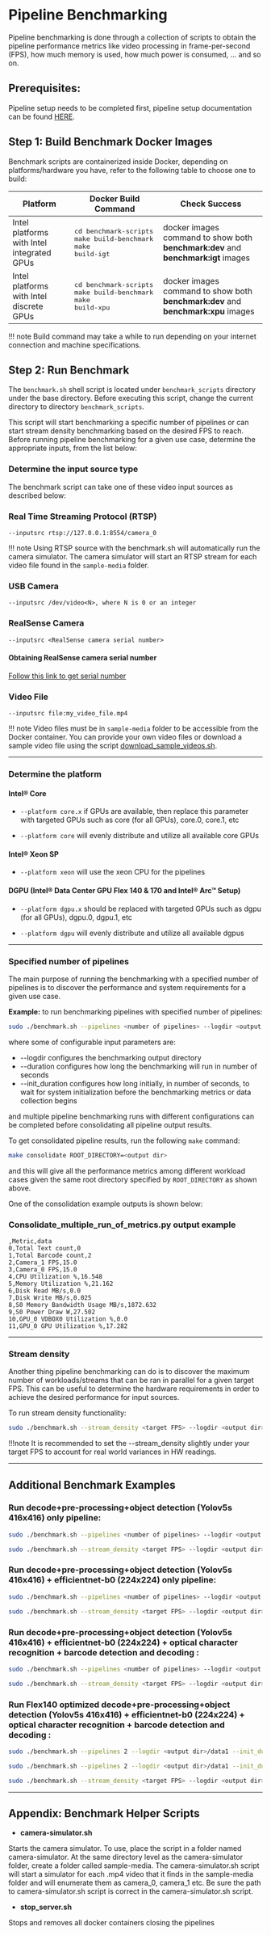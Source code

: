 # Pipeline Benchmarking

Pipeline benchmarking is done through a collection of scripts to obtain the pipeline performance metrics like video processing in frame-per-second (FPS),
how much memory is used, how much power is consumed, ... and so on.

## Prerequisites: 
Pipeline setup needs to be completed first, pipeline setup documentation can be found [HERE](./pipelinesetup.md).

## Step 1: Build Benchmark Docker Images
Benchmark scripts are containerized inside Docker, depending on platforms/hardware you have, refer to the following table to choose one to build:

| Platform                                   | Docker Build Command      | Check Success                                |
| ------------------------------------------ | ------------------------- |----------------------------------------------|
| Intel platforms with Intel integrated GPUs | <pre>cd benchmark-scripts<br>make build-benchmark<br>make build-igt</pre> | docker images command to show both <b>benchmark:dev</b> and <b>benchmark:igt</b> images |
| Intel platforms with Intel discrete GPUs   | <pre>cd benchmark-scripts<br>make build-benchmark<br>make build-xpu</pre> | docker images command to show both <b>benchmark:dev</b> and <b>benchmark:xpu</b> images |

!!! note
    Build command may take a while to run depending on your internet connection and machine specifications.

## Step 2: Run Benchmark
The `benchmark.sh` shell script is located under `benchmark_scripts` directory under the base directory.  Before executing this script,
change the current directory to directory `benchmark_scripts`.

This script will start benchmarking a specific number of pipelines or can start stream density benchmarking based on the desired FPS to reach.  
Before running pipeline benchmarking for a given use case, determine the appropriate inputs, from the list below:

### Determine the input source type

The benchmark script can take one of these video input sources as described below:

### Real Time Streaming Protocol (RTSP)

    --inputsrc rtsp://127.0.0.1:8554/camera_0

!!! note
    Using RTSP source with the benchmark.sh will automatically run the camera simulator. The camera simulator will start an RTSP stream for each video file found in the `sample-media` folder.

### USB Camera

    --inputsrc /dev/video<N>, where N is 0 or an integer

### RealSense Camera

    --inputsrc <RealSense camera serial number>

#### Obtaining RealSense camera serial number

[Follow this link to get serial number](./camera_serial_number.md)

### Video File

    --inputsrc file:my_video_file.mp4

!!! note
    Video files must be in `sample-media` folder to be accessible from the Docker container. You can provide your own video files or download a sample video file using the script [download_sample_videos.sh](https://github.com/intel-retail/automated-self-checkout/blob/main/benchmark-scripts/download_sample_videos.sh).

---
### Determine the platform

#### Intel® Core

- `--platform core.x` if GPUs are available, then replace this parameter with targeted GPUs such as core (for all GPUs), core.0, core.1, etc

- `--platform core` will evenly distribute and utilize all available core GPUs

#### Intel® Xeon SP

- `--platform xeon` will use the xeon CPU for the pipelines

#### DGPU (Intel® Data Center GPU Flex 140 & 170 and Intel® Arc™ Setup)

- `--platform dgpu.x` should be replaced with targeted GPUs such as dgpu (for all GPUs), dgpu.0, dgpu.1, etc

- `--platform dgpu` will evenly distribute and utilize all available dgpus

---

### Specified number of pipelines

The main purpose of running the benchmarking with a specified number of pipelines is to discover the performance and system requirements for a given use case.

**Example:** to run benchmarking pipelines with specified number of pipelines:
```bash
sudo ./benchmark.sh --pipelines <number of pipelines> --logdir <output dir>/data --init_duration 30 --duration 120 --platform <core|xeon|dgpu.x> --inputsrc <ex:4k rtsp stream with 10 objects>
```

where some of configurable input parameters are:
- --logdir configures the benchmarking output directory
- --duration configures how long the benchmarking will run in number of seconds
- --init_duration configures how long initially, in number of seconds, to wait for system initialization before the benchmarking metrics or data collection begins

and multiple pipeline benchmarking runs with different configurations can be completed before consolidating all pipeline output results.

To get consolidated pipeline results, run the following `make` command:
```bash
make consolidate ROOT_DIRECTORY=<output dir>
```
and this will give all the performance metrics among different workload cases given the same root directory specified by `ROOT_DIRECTORY` as shown above.

One of the consolidation example outputs is shown below:

### Consolidate_multiple_run_of_metrics.py output example
```excel
,Metric,data
0,Total Text count,0
1,Total Barcode count,2
2,Camera_1 FPS,15.0
3,Camera_0 FPS,15.0
4,CPU Utilization %,16.548
5,Memory Utilization %,21.162
6,Disk Read MB/s,0.0
7,Disk Write MB/s,0.025
8,S0 Memory Bandwidth Usage MB/s,1872.632
9,S0 Power Draw W,27.502
10,GPU_0 VDBOX0 Utilization %,0.0
11,GPU_0 GPU Utilization %,17.282
```

---
### Stream density

Another thing pipeline benchmarking can do is to discover the maximum number of workloads/streams that can be ran in parallel for a given target FPS.  This can be useful to determine the hardware requirements in order to achieve the desired performance for input sources.

To run stream density functionality:
```bash
sudo ./benchmark.sh --stream_density <target FPS> --logdir <output dir>/data --init_duration 30 --duration 120 --platform <core|xeon|dgpu.x> --inputsrc <ex:4k rtsp stream with 10 objects>
```

!!!note
    It is recommended to set the --stream_density slightly under your target FPS to account for real world variances in HW readings.

---
## Additional Benchmark Examples

### Run decode+pre-processing+object detection (Yolov5s 416x416) only pipeline:

```bash
sudo ./benchmark.sh --pipelines <number of pipelines> --logdir <output dir>/data --init_duration 30 --duration 120 --platform <core|xeon|dgpu.x> --inputsrc <4k rtsp stream with 5 objects> --ocr_disabled --barcode_disabled --classification_disabled
```

```bash
sudo ./benchmark.sh --stream_density <target FPS> --logdir <output dir>/data --init_duration 30 --duration 120 --platform <core|xeon|dgpu.x> --inputsrc <ex:4k rtsp stream with 10 objects> --ocr_disabled --barcode_disabled --classification_disabled
```

### Run decode+pre-processing+object detection (Yolov5s 416x416) + efficientnet-b0 (224x224) only pipeline:

```bash
sudo ./benchmark.sh --pipelines <number of pipelines> --logdir <output dir>/data --init_duration 30 --duration 120 --platform <core|xeon|dgpu.x> --inputsrc <4k rtsp stream with 5 objects> --ocr_disabled --barcode_disabled
```

```bash
sudo ./benchmark.sh --stream_density <target FPS> --logdir <output dir>/data --init_duration 30 --duration 120 --platform <core|xeon|dgpu.x> --inputsrc <ex:4k rtsp stream with 10 objects> --ocr_disabled --barcode_disabled
```

### Run  decode+pre-processing+object detection (Yolov5s 416x416) + efficientnet-b0 (224x224) + optical character recognition + barcode detection and decoding :

```bash
sudo ./benchmark.sh --pipelines <number of pipelines> --logdir <output dir>/data --init_duration 30 --duration 120 --platform <core|xeon|dgpu.x> --inputsrc <4k rtsp stream with 5 objects> --ocr 5 GPU
```

```bash
sudo ./benchmark.sh --stream_density <target FPS> --logdir <output dir>/data --init_duration 30 --duration 120 --platform <core|xeon|dgpu.x> --inputsrc <ex:4k rtsp stream with 10 objects> --ocr 5 GPU
```

### Run  Flex140 optimized decode+pre-processing+object detection (Yolov5s 416x416) + efficientnet-b0 (224x224) + optical character recognition + barcode detection and decoding :
```bash
sudo ./benchmark.sh --pipelines 2 --logdir <output dir>/data1 --init_duration 30 --duration 120 --platform dgpu.0 --inputsrc <4k rtsp stream with 5 objects> --ocr 5 GPU

sudo ./benchmark.sh --pipelines 2 --logdir <output dir>/data1 --init_duration 30 --duration 120 --platform dgpu.1 --inputsrc <4k rtsp stream with 5 objects> --ocr 5 GPU
```

```bash
sudo ./benchmark.sh --stream_density <target FPS> --logdir <output dir>/data --init_duration 30 --duration 120 --platform dgpu --inputsrc <ex:4k rtsp stream with 10 objects> --ocr 5 GPU
```

---
## Appendix: Benchmark Helper Scripts

- **camera-simulator.sh**

Starts the camera simulator. To use, place the script in a folder named camera-simulator. At the same directory level as the camera-simulator folder, create a folder called sample-media. The camera-simulator.sh script will start a simulator for each .mp4 video that it finds in the sample-media folder and will enumerate them as camera_0, camera_1 etc.  Be sure the path to camera-simulator.sh script is correct in the camera-simulator.sh script.  

- **stop_server.sh**

Stops and removes all docker containers closing the pipelines
